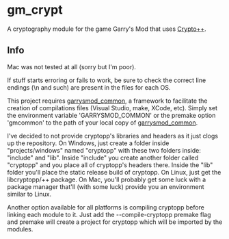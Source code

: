 # gm_crypt

A cryptography module for the game Garry's Mod that uses [Crypto++][1].

## Info

Mac was not tested at all (sorry but I'm poor).

If stuff starts erroring or fails to work, be sure to check the correct line endings (\n and such) are present in the files for each OS.

This project requires [garrysmod_common][2], a framework to facilitate the creation of compilations files (Visual Studio, make, XCode, etc). Simply set the environment variable 'GARRYSMOD_COMMON' or the premake option 'gmcommon' to the path of your local copy of [garrysmod_common][2].

I've decided to not provide cryptopp's libraries and headers as it just clogs up the repository. On Windows, just create a folder inside "projects/windows" named "cryptopp" with these two folders inside: "include" and "lib". Inside "include" you create another folder called "cryptopp" and you place all of cryptopp's headers there. Inside the "lib" folder you'll place the static release build of cryptopp. On Linux, just get the libcryptopp/++ package. On Mac, you'll probably get some luck with a package manager that'll (with some luck) provide you an environment similar to Linux.

Another option available for all platforms is compiling cryptopp before linking each module to it. Just add the --compile-cryptopp premake flag and premake will create a project for cryptopp which will be imported by the modules.


  [1]: http://www.cryptopp.com
  [2]: https://bitbucket.org/danielga/garrysmod_common
